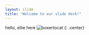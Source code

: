 ```yaml
---
layout: slide
title: "Welcome to our slide deck!"
---
```


hello, ellie here
![boxertocat](https://octodex.github.com/images/boxertocat_octodex.jpg)
{: .center}

